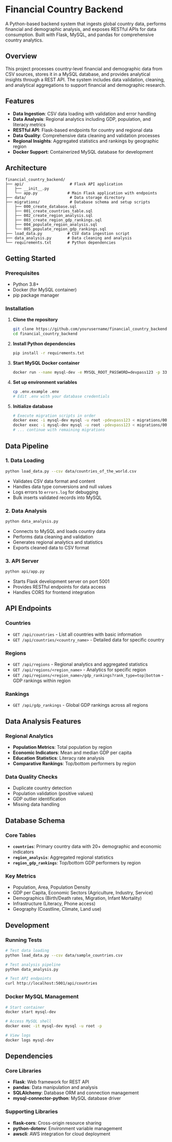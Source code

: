 # Financial Country Backend

A Python-based backend system that ingests global country data, performs financial and demographic analysis, and exposes RESTful APIs for data consumption. Built with Flask, MySQL, and pandas for comprehensive country analytics.

## Overview

This project processes country-level financial and demographic data from CSV sources, stores it in a MySQL database, and provides analytical insights through a REST API. The system includes data validation, cleaning, and analytical aggregations to support financial and demographic research.

## Features

- **Data Ingestion**: CSV data loading with validation and error handling
- **Data Analysis**: Regional analytics including GDP, population, and literacy metrics
- **RESTful API**: Flask-based endpoints for country and regional data
- **Data Quality**: Comprehensive data cleaning and validation processes
- **Regional Insights**: Aggregated statistics and rankings by geographic region
- **Docker Support**: Containerized MySQL database for development

## Architecture

```
financial_country_backend/
├── api/                    # Flask API application
│   ├── __init__.py
│   └── app.py             # Main Flask application with endpoints
├── data/                   # Data storage directory
├── migrations/             # Database schema and setup scripts
│   ├── 000_create_database.sql
│   ├── 001_create_countries_table.sql
│   ├── 002_create_region_analysis.sql
│   ├── 003_create_region_gdp_rankings.sql
│   ├── 004_populate_region_analysis.sql
│   └── 005_populate_region_gdp_rankings.sql
├── load_data.py           # CSV data ingestion script
├── data_analysis.py       # Data cleaning and analysis
└── requirements.txt       # Python dependencies
```

## Getting Started

### Prerequisites

- Python 3.8+
- Docker (for MySQL container)
- pip package manager

### Installation

1. **Clone the repository**
   ```bash
   git clone https://github.com/yourusername/financial_country_backend.git
   cd financial_country_backend
   ```

2. **Install Python dependencies**
   ```bash
   pip install -r requirements.txt
   ```

3. **Start MySQL Docker container**
   ```bash
   docker run --name mysql-dev -e MYSQL_ROOT_PASSWORD=devpass123 -p 3306:3306 -d mysql:8.0
   ```

4. **Set up environment variables**
   ```bash
   cp .env.example .env
   # Edit .env with your database credentials
   ```

5. **Initialize database**
   ```bash
   # Execute migration scripts in order
   docker exec -i mysql-dev mysql -u root -pdevpass123 < migrations/000_create_database.sql
   docker exec -i mysql-dev mysql -u root -pdevpass123 < migrations/001_create_countries_table.sql
   # ... continue with remaining migrations
   ```

## Data Pipeline

### 1. Data Loading
```bash
python load_data.py --csv data/countries_of_the_world.csv
```
- Validates CSV data format and content
- Handles data type conversions and null values
- Logs errors to `errors.log` for debugging
- Bulk inserts validated records into MySQL

### 2. Data Analysis
```bash
python data_analysis.py
```
- Connects to MySQL and loads country data
- Performs data cleaning and validation
- Generates regional analytics and statistics
- Exports cleaned data to CSV format

### 3. API Server
```bash
python api/app.py
```
- Starts Flask development server on port 5001
- Provides RESTful endpoints for data access
- Handles CORS for frontend integration

## API Endpoints

### Countries
- `GET /api/countries` - List all countries with basic information
- `GET /api/countries/<country_name>` - Detailed data for specific country

### Regions
- `GET /api/regions` - Regional analytics and aggregated statistics
- `GET /api/regions/<region_name>` - Analytics for specific region
- `GET /api/regions/<region_name>/gdp_rankings?rank_type=top|bottom` - GDP rankings within region

### Rankings
- `GET /api/gdp_rankings` - Global GDP rankings across all regions

## Data Analysis Features

### Regional Analytics
- **Population Metrics**: Total population by region
- **Economic Indicators**: Mean and median GDP per capita
- **Education Statistics**: Literacy rate analysis
- **Comparative Rankings**: Top/bottom performers by region

### Data Quality Checks
- Duplicate country detection
- Population validation (positive values)
- GDP outlier identification
- Missing data handling

## Database Schema

### Core Tables
- **`countries`**: Primary country data with 20+ demographic and economic indicators
- **`region_analysis`**: Aggregated regional statistics
- **`region_gdp_rankings`**: Top/bottom GDP performers by region

### Key Metrics
- Population, Area, Population Density
- GDP per Capita, Economic Sectors (Agriculture, Industry, Service)
- Demographics (Birth/Death rates, Migration, Infant Mortality)
- Infrastructure (Literacy, Phone access)
- Geography (Coastline, Climate, Land use)

## Development

### Running Tests
```bash
# Test data loading
python load_data.py --csv data/sample_countries.csv

# Test analysis pipeline
python data_analysis.py

# Test API endpoints
curl http://localhost:5001/api/countries
```

### Docker MySQL Management
```bash
# Start container
docker start mysql-dev

# Access MySQL shell
docker exec -it mysql-dev mysql -u root -p

# View logs
docker logs mysql-dev
```

## Dependencies

### Core Libraries
- **Flask**: Web framework for REST API
- **pandas**: Data manipulation and analysis
- **SQLAlchemy**: Database ORM and connection management
- **mysql-connector-python**: MySQL database driver

### Supporting Libraries
- **flask-cors**: Cross-origin resource sharing
- **python-dotenv**: Environment variable management
- **awscli**: AWS integration for cloud deployment
